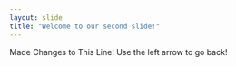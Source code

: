 ```yaml
---
layout: slide
title: "Welcome to our second slide!"
---
```

Made Changes to This Line!
Use the left arrow to go back!
